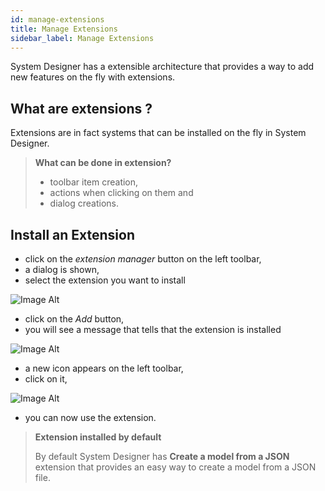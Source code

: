 ```yaml
---
id: manage-extensions
title: Manage Extensions
sidebar_label: Manage Extensions
---
```


System Designer has a extensible architecture that provides a way to add new features on the fly with extensions.

## What are extensions ?

Extensions are in fact systems that can be installed on the fly in System Designer.

>**What can be done in extension?**
>
>- toolbar item creation,
>- actions when clicking on them and
>- dialog creations.

## Install an Extension

* click on the *extension manager* button on the left toolbar,
* a dialog is shown,
* select the extension you want to install

![Image Alt](../../img/manage-extensions-dialog.png)

* click on the *Add* button,
* you will see a message that tells that the extension is installed

![Image Alt](../../img/manage-extensions-extension-installed.png)

* a new icon appears on the left toolbar,
* click on it,

![Image Alt](../../img/manage-extensions-create-a-model.png)

* you can now use the extension.

>**Extension installed by default**
>
>By default System Designer has **Create a model from a JSON** extension that provides an easy way to create a model from a JSON file.